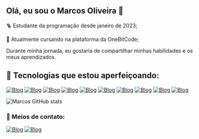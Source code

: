 ## Olá, eu sou o Marcos Oliveira 👋 

🪜 Estudante da programação desde janeiro de 2023; 

🚀 Atualmente cursando na plataforma da OneBitCode;


  Durante minha jornada, eu gostaria de compartilhar minhas habilidades e os meus aprendizados.

## 🔭 Tecnologias que estou aperfeiçoando:

[![Blog](https://img.shields.io/badge/JavaScript-F7DF1E?style=for-the-badge&logo=javascript&logoColor=black)]()
[![Blog](https://img.shields.io/badge/HTML5-E34F26?style=for-the-badge&logo=html5&logoColor=white)]()
[![Blog](https://img.shields.io/badge/Sass-CC6699?style=for-the-badge&logo=sass&logoColor=white)]()
[![Blog](https://img.shields.io/badge/Node.js-43853D?style=for-the-badge&logo=node.js&logoColor=white)]()
[![Blog](https://img.shields.io/badge/React-20232A?style=for-the-badge&logo=react&logoColor=61DAFB)]()
[![Blog](https://img.shields.io/badge/MySQL-00000F?style=for-the-badge&logo=mysql&logoColor=white)]()
[![Blog](https://img.shields.io/badge/CSS-239120?&style=for-the-badge&logo=css3&logoColor=white)]()
[![Blog](https://img.shields.io/badge/React_Router-CA4245?style=for-the-badge&logo=react-router&logoColor=white)]()
[![Blog](https://img.shields.io/badge/MongoDB-4EA94B?style=for-the-badge&logo=mongodb&logoColor=white)]()
[![Blog](https://img.shields.io/badge/TypeScript-007ACC?style=for-the-badge&logo=typescript&logoColor=white)]()

![Marcos GitHub stats](https://github-readme-stats.vercel.app/api?username=MarcosOliacc&show_icons=true&theme=tokyonight)

### 💬 Meios de contato: 

[![Blog](https://img.shields.io/badge/Instagram-E4405F?style=for-the-badge&logo=instagram&logoColor=white)](https://www.instagram.com/vinixos1/)
[![Blog](https://img.shields.io/badge/LinkedIn-0077B5?style=for-the-badge&logo=linkedin&logoColor=white)](https://www.linkedin.com/in/marcos-oliveira-733151291/)

